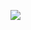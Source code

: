 <p>
  <img src="https://animesher.com/orig/1/171/1715/17156/animesher.com_kawaii-anime-girl-kawaii-girl-cute-1715679.png"
<p>
